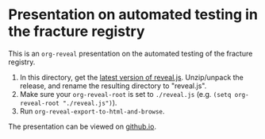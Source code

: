 # Presentation on automated testing in the fracture registry

This is an `org-reveal` presentation on the automated testing of the fracture registry.

1. In this directory, get the [latest version of reveal.js](https://github.com/hakimel/reveal.js/releases). Unzip/unpack the release, and rename the resulting directory to "reveal.js".
2. Make sure your `org-reveal-root` is set to `./reveal.js` (e.g. `(setq org-reveal-root "./reveal.js")`).
3. Run `org-reveal-export-to-html-and-browse`.

The presentation can be viewed on [github.io](http://abingham.github.io/fracture-registry-testing-presentation/).
